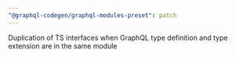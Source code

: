 ```yaml
---
"@graphql-codegen/graphql-modules-preset": patch
---
```


Duplication of TS interfaces when GraphQL type definition and type extension are in the same module
